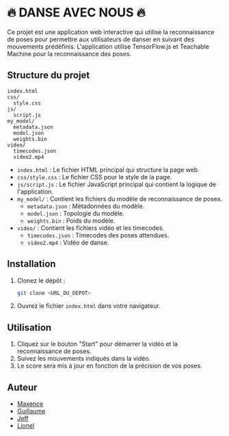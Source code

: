# 🔥 DANSE AVEC NOUS 🔥

Ce projet est une application web interactive qui utilise la reconnaissance de poses pour permettre aux utilisateurs de danser en suivant des mouvements prédéfinis. L'application utilise TensorFlow.js et Teachable Machine pour la reconnaissance des poses.

## Structure du projet

```
index.html
css/
  style.css
js/
  script.js
my_model/
  metadata.json
  model.json
  weights.bin
video/
  timecodes.json
  video2.mp4
```

- `index.html` : Le fichier HTML principal qui structure la page web.
- `css/style.css` : Le fichier CSS pour le style de la page.
- `js/script.js` : Le fichier JavaScript principal qui contient la logique de l'application.
- `my_model/` : Contient les fichiers du modèle de reconnaissance de poses.
  - `metadata.json` : Métadonnées du modèle.
  - `model.json` : Topologie du modèle.
  - `weights.bin` : Poids du modèle.
- `video/` : Contient les fichiers vidéo et les timecodes.
  - `timecodes.json` : Timecodes des poses attendues.
  - `video2.mp4` : Vidéo de danse.

## Installation

1. Clonez le dépôt :
   ```sh
   git clone <URL_DU_DEPOT>
   ```
2. Ouvrez le fichier `index.html` dans votre navigateur.

## Utilisation

1. Cliquez sur le bouton "Start" pour démarrer la vidéo et la reconnaissance de poses.
2. Suivez les mouvements indiqués dans la vidéo.
3. Le score sera mis à jour en fonction de la précision de vos poses.

## Auteur

- [Maxence](https://github.com/maxencevdg)
- [Guillaume](https://github.com/guigzlsx)
- [Jeff](https://github.com/26jeff)
- [Lionel](https://github.com/Lionel78570)
